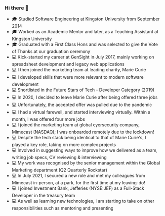 ### Hi there 👋

- 🎓 Studied Software Engineering at Kingston University from September 2014
- 🎓 Worked as an Academic Mentor and later, as a Teaching Assistant at Kingston University
- 🎓 Graduated with a First Class Hons and was selected to give the Vote of Thanks at our graduation ceremony
- 💻 Kick-started my career at GenSight in July 2017, mainly working on spreadsheet development and legacy web applications
- 💻 I then joined the marketing team at leading charity, Marie Curie
- 💻 I developed skills that were more relevant to modern software development
- 💻 Shortlisted in the Future Stars of Tech - Developer Category (2019)
- 💻 In 2020, I decided to leave Marie Curie after being offered three jobs
- 💻 Unfortunately, the accepted offer was pulled due to the pandemic
- 💻 I had a virtual farewell, and started interviewing virtually. Within a month, I was offered four more jobs
- 💻 I joined the marketing team at global cyersecurity company, Mimecast (NASDAQ); I was onboarded remotely due to the lockdown!
- 💻 Despite the tech stack being identical to that of Marie Curie's, I played a key role, taking on more complex projects
- 💻 Involved in suggesting ways to improve how we delivered as a team, writing job specs, CV reviewing & interviewing
- 💻 My work was recognised by the senior management within the Global Marketing department (Q2 Quarterly Rockstar)
- 💻 In July 2021, I secured a new role and met my colleagues from Mimecast in-person, at a park, for the first time at my leaving-do!
- 💻 I joined Investment Bank, Jefferies (NYSE:JEF) as a Full-Stack Developer in the treasury team
- 💻 As well as learning new technologies, I am starting to take on other responsibilities such as mentoring and presenting
